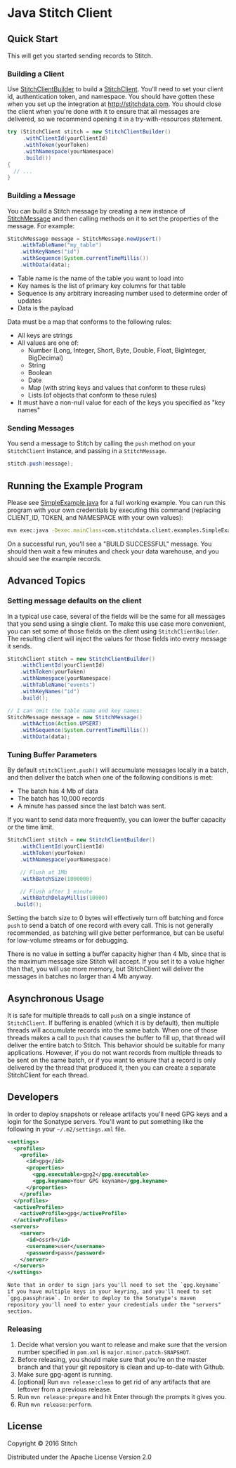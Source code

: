 Java Stitch Client
==================

Quick Start
-----------

This will get you started sending records to Stitch.

### Building a Client

Use
[StitchClientBuilder](src/main/java/com/stitchdata/client/StitchClientBuilder.java)
to build a
[StitchClient](src/main/java/com/stitchdata/client/StitchClient.java). You'll
need to set your client id, authentication token, and namespace. You
should have gotten these when you set up the integration at
http://stitchdata.com. You should close the client when you're done
with it to ensure that all messages are delivered, so we recommend
opening it in a try-with-resources statement.

```java
try (StitchClient stitch = new StitchClientBuilder()
     .withClientId(yourClientId)
     .withToken(yourToken)
     .withNamespace(yourNamespace)
     .build())
{
  // ...
}
```

### Building a Message

You can build a Stitch message by creating a new instance of
[StitchMessage](src/main/java/com/stitchdata/client/StitchMessage.java)
and then calling methods on it to set the properties of the
message. For example:

```java
StitchMessage message = StitchMessage.newUpsert()
    .withTableName("my_table")
    .withKeyNames("id")
    .withSequence(System.currentTimeMillis())
    .withData(data);
```

* Table name is the name of the table you want to load into
* Key names is the list of primary key columns for that table
* Sequence is any arbitrary increasing number used to determine order of updates
* Data is the payload

Data must be a map that conforms to the following rules:

* All keys are strings
* All values are one of:
  * Number (Long, Integer, Short, Byte, Double, Float, BigInteger, BigDecimal)
  * String
  * Boolean
  * Date
  * Map (with string keys and values that conform to these rules)
  * Lists (of objects that conform to these rules)
* It must have a non-null value for each of the keys you specified as "key names"

### Sending Messages

You send a message to Stitch by calling the `push` method on your
`StitchClient` instance, and passing in a `StitchMessage`.

```java
stitch.push(message);
```

Running the Example Program
---------------------------

Please see
[SimpleExample.java](src/main/java/com/stitchdata/client/SimpleExample.java)
for a full working example. You can run this program with your own
credentials by executing this command (replacing CLIENT_ID, TOKEN, and
NAMESPACE with your own values):

```bash
mvn exec:java -Dexec.mainClass=com.stitchdata.client.examples.SimpleExample -Dexec.args="CLIENT_ID TOKEN NAMESPACE"
```

On a successful run, you'll see a "BUILD SUCCESSFUL" message. You
should then wait a few minutes and check your data warehouse, and you
should see the example records.

Advanced Topics
---------------

### Setting message defaults on the client

In a typical use case, several of the fields will be the same for all
messages that you send using a single client. To make this use case
more convenient, you can set some of those fields on the client using
`StitchClientBuilder`. The resulting client will inject the values for
those fields into every message it sends.

```java
StitchClient stitch = new StitchClientBuilder()
    .withClientId(yourClientId)
    .withToken(yourToken)
    .withNamespace(yourNamespace)
    .withTableName("events")
    .withKeyNames("id")
    .build();

// I can omit the table name and key names:
StitchMessage message = new StitchMessage()
    .withAction(Action.UPSERT)
    .withSequence(System.currentTimeMillis())
    .withData(data);
```

### Tuning Buffer Parameters

By default `stitchClient.push()` will accumulate messages locally in a
batch, and then deliver the batch when one of the following conditions
is met:

* The batch has 4 Mb of data
* The batch has 10,000 records
* A minute has passed since the last batch was sent.

If you want to send data more frequently, you can lower the buffer
capacity or the time limit.

```java
StitchClient stitch = new StitchClientBuilder()
    .withClientId(yourClientId)
    .withToken(yourToken)
    .withNamespace(yourNamespace)

    // Flush at 1Mb
    .withBatchSize(1000000)

    // Flush after 1 minute
    .withBatchDelayMillis(10000)
  .build();
```

Setting the batch size to 0 bytes will effectively turn off batching
and force `push` to send a batch of one record with every call. This
is not generally recommended, as batching will give better
performance, but can be useful for low-volume streams or for
debugging.

There is no value in setting a buffer capacity higher than 4 Mb, since
that is the maximum message size Stitch will accept. If you set it to
a value higher than that, you will use more memory, but StitchClient
will deliver the messages in batches no larger than 4 Mb anyway.

Asynchronous Usage
------------------

It is safe for multiple threads to call `push` on a single instance of
`StitchClient`. If buffering is enabled (which it is by default), then
multiple threads will accumulate records into the same batch. When one
of those threads makes a call to `push` that causes the buffer to fill
up, that thread will deliver the entire batch to Stitch. This behavior
should be suitable for many applications. However, if you do not want
records from multiple threads to be sent on the same batch, or if you
want to ensure that a record is only delivered by the thread that
produced it, then you can create a separate StitchClient for each thread.

Developers
----------

In order to deploy snapshots or release artifacts you'll need GPG keys
and a login for the Sonatype servers. You'll want to put something
like the following in your `~/.m2/settings.xml` file.

```xml
<settings>
  <profiles>
    <profile>
      <id>gpg</id>
      <properties>
        <gpg.executable>gpg2</gpg.executable>
        <gpg.keyname>Your GPG keyname</gpg.keyname>
      </properties>
    </profile>
  </profiles>
  <activeProfiles>
    <activeProfile>gpg</activeProfile>
  </activeProfiles>
 <servers>
    <server>
      <id>ossrh</id>
      <username>user</username>
      <password>pass</password>
    </server>
  </servers>
</settings>

Note that in order to sign jars you'll need to set the `gpg.keyname`
if you have multiple keys in your keyring, and you'll need to set
`gpg.passphrase`. In order to deploy to the Sonatype's maven
repository you'll need to enter your credentials under the "servers"
section.

```

### Releasing

1. Decide what version you want to release and make sure that the
version number specified in `pom.xml` is `major.minor.patch-SNAPSHOT`.
2. Before releasing, you should make sure that you're on the master
  branch and that your git repository is clean and up-to-date with
  Github.
3. Make sure gpg-agent is running.
4. [optional] Run `mvn release:clean` to get rid of any artifacts that
  are leftover from a previous release.
5. Run `mvn release:prepare` and hit Enter through the prompts it gives you.
6. Run `mvn release:perform`.

License
-------

Copyright © 2016 Stitch

Distributed under the Apache License Version 2.0
